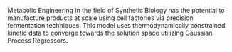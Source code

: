 Metabolic Engineering in the field of Synthetic Biology has 
the potential to manufacture products at scale using cell 
factories via precision fermentation techniques. This model
uses thermodynamically constrained kinetic data to converge
towards the solution space utilizing Gaussian Process Regressors.
